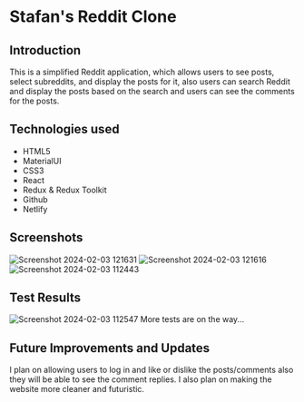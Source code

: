 # Stafan's Reddit Clone

## Introduction
This is a simplified Reddit application, which allows users to see posts, select subreddits, and display the posts for it, also users can search Reddit and display the posts based on the search and users can see the comments for the posts.

## Technologies used
- HTML5
- MaterialUI
- CSS3
- React
- Redux & Redux Toolkit
- Github
- Netlify

## Screenshots
![Screenshot 2024-02-03 121631](https://github.com/04stefke/reddit-clone-v2/assets/139073312/0dea69c1-c7a6-4376-b886-89b0d3e5d4c4)
![Screenshot 2024-02-03 121616](https://github.com/04stefke/reddit-clone-v2/assets/139073312/f33b3a95-7d1f-4ab2-9d74-66e5f75ce9c0)
![Screenshot 2024-02-03 112443](https://github.com/04stefke/reddit-clone-v2/assets/139073312/f81c96fb-5dd1-4215-8d87-ec010062ff62)

## Test Results 
![Screenshot 2024-02-03 112547](https://github.com/04stefke/reddit-clone-v2/assets/139073312/8c131466-faf9-465c-a525-af0446e22faf)
More tests are on the way...
## Future Improvements and Updates
I plan on allowing users to log in and like or dislike the posts/comments also they will be able to see the comment replies. I also plan on making the website more cleaner and futuristic.
